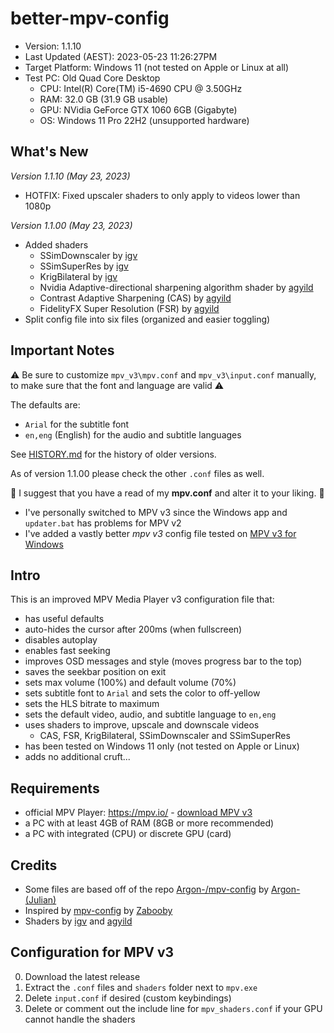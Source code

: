 # better-mpv-config

- Version: 1.1.10
- Last Updated (AEST): 2023-05-23 11:26:27PM
- Target Platform: Windows 11 (not tested on Apple or Linux at all)
- Test PC: Old Quad Core Desktop
    - CPU: Intel(R) Core(TM) i5-4690 CPU @ 3.50GHz
    - RAM: 32.0 GB (31.9 GB usable)
    - GPU: NVidia GeForce GTX 1060 6GB (Gigabyte)
    - OS: Windows 11 Pro 22H2 (unsupported hardware)

## What's New

_Version 1.1.10 (May 23, 2023)_
- HOTFIX: Fixed upscaler shaders to only apply to videos lower than 1080p

_Version 1.1.00 (May 23, 2023)_
- Added shaders
    - SSimDownscaler by [igv](https://gist.github.com/igv/36508af3ffc84410fe39761d6969be10)
    - SSimSuperRes by [igv](https://gist.github.com/igv/2364ffa6e81540f29cb7ab4c9bc05b6b)
    - KrigBilateral by [igv](https://gist.github.com/igv/a015fc885d5c22e6891820ad89555637)
    - Nvidia Adaptive-directional sharpening algorithm shader by [agyild](https://gist.github.com/agyild/7e8951915b2bf24526a9343d951db214)
    - Contrast Adaptive Sharpening (CAS) by [agyild](https://gist.github.com/agyild/bbb4e58298b2f86aa24da3032a0d2ee6)
    - FidelityFX Super Resolution (FSR) by [agyild](https://gist.github.com/agyild/82219c545228d70c5604f865ce0b0ce5)
- Split config file into six files (organized and easier toggling)

## Important Notes

⚠️ Be sure to customize `mpv_v3\mpv.conf` and `mpv_v3\input.conf` manually,
to make sure that the font and language are valid ⚠️

The defaults are:

- `Arial` for the subtitle font
- `en,eng` (English) for the audio and subtitle languages

See [HISTORY.md](HISTORY.md) for the history of older versions.

As of version 1.1.00 please check the other `.conf` files as well.

📝 I suggest that you have a read of my __mpv.conf__ and alter it to your liking. 📝

- I've personally switched to MPV v3 since the Windows app and `updater.bat` has problems for MPV v2
- I've added a vastly better _mpv v3_ config file tested on [MPV v3 for Windows](https://sourceforge.net/projects/mpv-player-windows/files/64bit-v3/)

## Intro

This is an improved MPV Media Player v3 configuration file that:

- has useful defaults
- auto-hides the cursor after 200ms (when fullscreen)
- disables autoplay
- enables fast seeking
- improves OSD messages and style (moves progress bar to the top)
- saves the seekbar position on exit
- sets max volume (100%) and default volume (70%)
- sets subtitle font to `Arial` and sets the color to off-yellow
- sets the HLS bitrate to maximum
- sets the default video, audio, and subtitle language to `en,eng`
- uses shaders to improve, upscale and downscale videos
    - CAS, FSR, KrigBilateral, SSimDownscaler and SSimSuperRes
- has been tested on Windows 11 only (not tested on Apple or Linux)
- adds no additional cruft...

## Requirements

* official MPV Player: https://mpv.io/ - [download MPV v3](https://sourceforge.net/projects/mpv-player-windows/files/64bit-v3/)
* a PC with at least 4GB of RAM (8GB or more recommended)
* a PC with integrated (CPU) or discrete GPU (card)

## Credits

* Some files are based off of the repo [Argon-/mpv-config](https://github.com/Argon-/mpv-config) by [Argon- (Julian)](https://github.com/Argon-)
* Inspired by [mpv-config](https://github.com/Zabooby/mpv-config) by [Zabooby](https://github.com/Zabooby)
* Shaders by [igv](https://gist.github.com/igv) and [agyild](https://gist.github.com/agyild/)

## Configuration for MPV v3

0. Download the latest release
1. Extract the `.conf` files and `shaders` folder next to `mpv.exe`
2. Delete `input.conf` if desired (custom keybindings)
3. Delete or comment out the include line for `mpv_shaders.conf` if your GPU cannot handle the shaders
